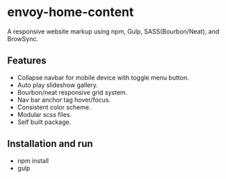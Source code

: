 # envoy-home-content
A responsive website markup using npm, Gulp, SASS(Bourbon/Neat), and BrowSync.

## Features
* Collapse navbar for mobile device with toggle menu button.
* Auto play slideshow gallery.
* Bourbon/neat responsive grid system.
* Nav bar anchor tag hover/focus.
* Consistent color scheme.
* Modular scss files.
* Self built package.

## Installation and run
* npm install 
* gulp 
